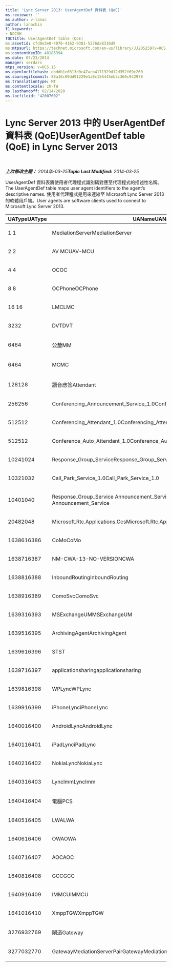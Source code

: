 ```yaml
---
title: 'Lync Server 2013: UserAgentDef 資料表 (QoE)'
ms.reviewer: ''
ms.author: v-lanac
author: lanachin
f1.keywords:
- NOCSH
TOCTitle: UserAgentDef table (QoE)
ms:assetid: cfd8e3e0-4076-4162-9381-5276da8316d9
ms:mtpsurl: https://technet.microsoft.com/en-us/library/JJ205259(v=OCS.15)
ms:contentKeyID: 48185394
ms.date: 07/23/2014
manager: serdars
mtps_version: v=OCS.15
ms.openlocfilehash: ebddb1e0313d0c47acb4171929d12d352f69c260
ms.sourcegitcommit: 88a16c09dd91229e1a8c156445eb3c360c942978
ms.translationtype: MT
ms.contentlocale: zh-TW
ms.lasthandoff: 02/14/2020
ms.locfileid: "42007602"
---
```

<div data-xmlns="http://www.w3.org/1999/xhtml">

<div class="topic" data-xmlns="http://www.w3.org/1999/xhtml" data-msxsl="urn:schemas-microsoft-com:xslt" data-cs="http://msdn.microsoft.com/">

<div data-asp="http://msdn2.microsoft.com/asp">

# <a name="useragentdef-table-qoe-in-lync-server-2013"></a><span data-ttu-id="39a51-102">Lync Server 2013 中的 UserAgentDef 資料表 (QoE)</span><span class="sxs-lookup"><span data-stu-id="39a51-102">UserAgentDef table (QoE) in Lync Server 2013</span></span>

</div>

<div id="mainSection">

<div id="mainBody">

<span> </span>

<span data-ttu-id="39a51-103">_**上次修改主題：** 2014年-03-25_</span><span class="sxs-lookup"><span data-stu-id="39a51-103">_**Topic Last Modified:** 2014-03-25_</span></span>

<span data-ttu-id="39a51-104">UserAgentDef 資料表將使用者代理程式識別碼對應至代理程式的描述性名稱。</span><span class="sxs-lookup"><span data-stu-id="39a51-104">The UserAgentDef table maps user agent identifiers to the agent’s descriptive names.</span></span> <span data-ttu-id="39a51-105">使用者代理程式是用來連線至 Microsoft Lync Server 2013 的軟體用戶端。</span><span class="sxs-lookup"><span data-stu-id="39a51-105">User agents are software clients used to connect to Microsoft Lync Server 2013.</span></span>


<table>
<colgroup>
<col style="width: 33%" />
<col style="width: 33%" />
<col style="width: 33%" />
</colgroup>
<thead>
<tr class="header">
<th><span data-ttu-id="39a51-106">UAType</span><span class="sxs-lookup"><span data-stu-id="39a51-106">UAType</span></span></th>
<th><span data-ttu-id="39a51-107">UAName</span><span class="sxs-lookup"><span data-stu-id="39a51-107">UAName</span></span></th>
<th><span data-ttu-id="39a51-108">UACategory</span><span class="sxs-lookup"><span data-stu-id="39a51-108">UACategory</span></span></th>
</tr>
</thead>
<tbody>
<tr class="odd">
<td><p><span data-ttu-id="39a51-109">1 </span><span class="sxs-lookup"><span data-stu-id="39a51-109">1</span></span></p></td>
<td><p><span data-ttu-id="39a51-110">MediationServer</span><span class="sxs-lookup"><span data-stu-id="39a51-110">MediationServer</span></span></p></td>
<td><p><span data-ttu-id="39a51-111">MediationServer</span><span class="sxs-lookup"><span data-stu-id="39a51-111">MediationServer</span></span></p></td>
</tr>
<tr class="even">
<td><p><span data-ttu-id="39a51-112">2 </span><span class="sxs-lookup"><span data-stu-id="39a51-112">2</span></span></p></td>
<td><p><span data-ttu-id="39a51-113">AV MCU</span><span class="sxs-lookup"><span data-stu-id="39a51-113">AV-MCU</span></span></p></td>
<td><p><span data-ttu-id="39a51-114">AV MCU</span><span class="sxs-lookup"><span data-stu-id="39a51-114">AV-MCU</span></span></p></td>
</tr>
<tr class="odd">
<td><p><span data-ttu-id="39a51-115">4 </span><span class="sxs-lookup"><span data-stu-id="39a51-115">4</span></span></p></td>
<td><p><span data-ttu-id="39a51-116">OC</span><span class="sxs-lookup"><span data-stu-id="39a51-116">OC</span></span></p></td>
<td><p><span data-ttu-id="39a51-117">OC</span><span class="sxs-lookup"><span data-stu-id="39a51-117">OC</span></span></p></td>
</tr>
<tr class="even">
<td><p><span data-ttu-id="39a51-118">8 </span><span class="sxs-lookup"><span data-stu-id="39a51-118">8</span></span></p></td>
<td><p><span data-ttu-id="39a51-119">OCPhone</span><span class="sxs-lookup"><span data-stu-id="39a51-119">OCPhone</span></span></p></td>
<td><p><span data-ttu-id="39a51-120">OCPhone</span><span class="sxs-lookup"><span data-stu-id="39a51-120">OCPhone</span></span></p></td>
</tr>
<tr class="odd">
<td><p><span data-ttu-id="39a51-121">16 </span><span class="sxs-lookup"><span data-stu-id="39a51-121">16</span></span></p></td>
<td><p><span data-ttu-id="39a51-122">LMC</span><span class="sxs-lookup"><span data-stu-id="39a51-122">LMC</span></span></p></td>
<td><p><span data-ttu-id="39a51-123">LMC</span><span class="sxs-lookup"><span data-stu-id="39a51-123">LMC</span></span></p></td>
</tr>
<tr class="even">
<td><p><span data-ttu-id="39a51-124">32</span><span class="sxs-lookup"><span data-stu-id="39a51-124">32</span></span></p></td>
<td><p><span data-ttu-id="39a51-125">DVT</span><span class="sxs-lookup"><span data-stu-id="39a51-125">DVT</span></span></p></td>
<td><p><span data-ttu-id="39a51-126">DVT</span><span class="sxs-lookup"><span data-stu-id="39a51-126">DVT</span></span></p></td>
</tr>
<tr class="odd">
<td><p><span data-ttu-id="39a51-127">64</span><span class="sxs-lookup"><span data-stu-id="39a51-127">64</span></span></p></td>
<td><p><span data-ttu-id="39a51-128">公釐</span><span class="sxs-lookup"><span data-stu-id="39a51-128">MM</span></span></p></td>
<td><p><span data-ttu-id="39a51-129">公釐</span><span class="sxs-lookup"><span data-stu-id="39a51-129">MM</span></span></p></td>
</tr>
<tr class="even">
<td><p><span data-ttu-id="39a51-130">64</span><span class="sxs-lookup"><span data-stu-id="39a51-130">64</span></span></p></td>
<td><p><span data-ttu-id="39a51-131">MC</span><span class="sxs-lookup"><span data-stu-id="39a51-131">MC</span></span></p></td>
<td><p><span data-ttu-id="39a51-132">公釐</span><span class="sxs-lookup"><span data-stu-id="39a51-132">MM</span></span></p></td>
</tr>
<tr class="odd">
<td><p><span data-ttu-id="39a51-133">128</span><span class="sxs-lookup"><span data-stu-id="39a51-133">128</span></span></p></td>
<td><p><span data-ttu-id="39a51-134">語音應答</span><span class="sxs-lookup"><span data-stu-id="39a51-134">Attendant</span></span></p></td>
<td><p><span data-ttu-id="39a51-135">語音應答</span><span class="sxs-lookup"><span data-stu-id="39a51-135">Attendant</span></span></p></td>
</tr>
<tr class="even">
<td><p><span data-ttu-id="39a51-136">256</span><span class="sxs-lookup"><span data-stu-id="39a51-136">256</span></span></p></td>
<td><p><span data-ttu-id="39a51-137">Conferencing_Announcement_Service_1.0</span><span class="sxs-lookup"><span data-stu-id="39a51-137">Conferencing_Announcement_Service_1.0</span></span></p></td>
<td><p><span data-ttu-id="39a51-138">CAS</span><span class="sxs-lookup"><span data-stu-id="39a51-138">CAS</span></span></p></td>
</tr>
<tr class="odd">
<td><p><span data-ttu-id="39a51-139">512</span><span class="sxs-lookup"><span data-stu-id="39a51-139">512</span></span></p></td>
<td><p><span data-ttu-id="39a51-140">Conferencing_Attendant_1.0</span><span class="sxs-lookup"><span data-stu-id="39a51-140">Conferencing_Attendant_1.0</span></span></p></td>
<td><p><span data-ttu-id="39a51-141">CAA</span><span class="sxs-lookup"><span data-stu-id="39a51-141">CAA</span></span></p></td>
</tr>
<tr class="even">
<td><p><span data-ttu-id="39a51-142">512</span><span class="sxs-lookup"><span data-stu-id="39a51-142">512</span></span></p></td>
<td><p><span data-ttu-id="39a51-143">Conference_Auto_Attendant_1.0</span><span class="sxs-lookup"><span data-stu-id="39a51-143">Conference_Auto_Attendant_1.0</span></span></p></td>
<td><p><span data-ttu-id="39a51-144">CAA</span><span class="sxs-lookup"><span data-stu-id="39a51-144">CAA</span></span></p></td>
</tr>
<tr class="odd">
<td><p><span data-ttu-id="39a51-145">1024</span><span class="sxs-lookup"><span data-stu-id="39a51-145">1024</span></span></p></td>
<td><p><span data-ttu-id="39a51-146">Response_Group_Service</span><span class="sxs-lookup"><span data-stu-id="39a51-146">Response_Group_Service</span></span></p></td>
<td><p><span data-ttu-id="39a51-147">RGS</span><span class="sxs-lookup"><span data-stu-id="39a51-147">RGS</span></span></p></td>
</tr>
<tr class="even">
<td><p><span data-ttu-id="39a51-148">1032</span><span class="sxs-lookup"><span data-stu-id="39a51-148">1032</span></span></p></td>
<td><p><span data-ttu-id="39a51-149">Call_Park_Service_1.0</span><span class="sxs-lookup"><span data-stu-id="39a51-149">Call_Park_Service_1.0</span></span></p></td>
<td><p><span data-ttu-id="39a51-150">CPS</span><span class="sxs-lookup"><span data-stu-id="39a51-150">CPS</span></span></p></td>
</tr>
<tr class="odd">
<td><p><span data-ttu-id="39a51-151">1040</span><span class="sxs-lookup"><span data-stu-id="39a51-151">1040</span></span></p></td>
<td><p><span data-ttu-id="39a51-152">Response_Group_Service Announcement_Service</span><span class="sxs-lookup"><span data-stu-id="39a51-152">Response_Group_Service Announcement_Service</span></span></p></td>
<td><p><span data-ttu-id="39a51-153">AS</span><span class="sxs-lookup"><span data-stu-id="39a51-153">AS</span></span></p></td>
</tr>
<tr class="even">
<td><p><span data-ttu-id="39a51-154">2048</span><span class="sxs-lookup"><span data-stu-id="39a51-154">2048</span></span></p></td>
<td><p><span data-ttu-id="39a51-155">Microsoft.Rtc.Applications.Ccs</span><span class="sxs-lookup"><span data-stu-id="39a51-155">Microsoft.Rtc.Applications.Ccs</span></span></p></td>
<td><p><span data-ttu-id="39a51-156">CCS</span><span class="sxs-lookup"><span data-stu-id="39a51-156">CCS</span></span></p></td>
</tr>
<tr class="odd">
<td><p><span data-ttu-id="39a51-157">16386</span><span class="sxs-lookup"><span data-stu-id="39a51-157">16386</span></span></p></td>
<td><p><span data-ttu-id="39a51-158">CoMo</span><span class="sxs-lookup"><span data-stu-id="39a51-158">CoMo</span></span></p></td>
<td><p><span data-ttu-id="39a51-159">CoMo</span><span class="sxs-lookup"><span data-stu-id="39a51-159">CoMo</span></span></p></td>
</tr>
<tr class="even">
<td><p><span data-ttu-id="39a51-160">16387</span><span class="sxs-lookup"><span data-stu-id="39a51-160">16387</span></span></p></td>
<td><p><span data-ttu-id="39a51-161">NM-CWA-13-NO-VERSION</span><span class="sxs-lookup"><span data-stu-id="39a51-161">CWA</span></span></p></td>
<td><p><span data-ttu-id="39a51-162">NM-CWA-13-NO-VERSION</span><span class="sxs-lookup"><span data-stu-id="39a51-162">CWA</span></span></p></td>
</tr>
<tr class="odd">
<td><p><span data-ttu-id="39a51-163">16388</span><span class="sxs-lookup"><span data-stu-id="39a51-163">16388</span></span></p></td>
<td><p><span data-ttu-id="39a51-164">InboundRouting</span><span class="sxs-lookup"><span data-stu-id="39a51-164">InboundRouting</span></span></p></td>
<td><p><span data-ttu-id="39a51-165">InboundRouting</span><span class="sxs-lookup"><span data-stu-id="39a51-165">InboundRouting</span></span></p></td>
</tr>
<tr class="even">
<td><p><span data-ttu-id="39a51-166">16389</span><span class="sxs-lookup"><span data-stu-id="39a51-166">16389</span></span></p></td>
<td><p><span data-ttu-id="39a51-167">ComoSvc</span><span class="sxs-lookup"><span data-stu-id="39a51-167">ComoSvc</span></span></p></td>
<td><p><span data-ttu-id="39a51-168">ComoSvc</span><span class="sxs-lookup"><span data-stu-id="39a51-168">ComoSvc</span></span></p></td>
</tr>
<tr class="odd">
<td><p><span data-ttu-id="39a51-169">16393</span><span class="sxs-lookup"><span data-stu-id="39a51-169">16393</span></span></p></td>
<td><p><span data-ttu-id="39a51-170">MSExchangeUM</span><span class="sxs-lookup"><span data-stu-id="39a51-170">MSExchangeUM</span></span></p></td>
<td><p><span data-ttu-id="39a51-171">ExUM</span><span class="sxs-lookup"><span data-stu-id="39a51-171">ExUM</span></span></p></td>
</tr>
<tr class="even">
<td><p><span data-ttu-id="39a51-172">16395</span><span class="sxs-lookup"><span data-stu-id="39a51-172">16395</span></span></p></td>
<td><p><span data-ttu-id="39a51-173">ArchivingAgent</span><span class="sxs-lookup"><span data-stu-id="39a51-173">ArchivingAgent</span></span></p></td>
<td><p><span data-ttu-id="39a51-174">ARCHAGENT</span><span class="sxs-lookup"><span data-stu-id="39a51-174">ARCHAGENT</span></span></p></td>
</tr>
<tr class="odd">
<td><p><span data-ttu-id="39a51-175">16396</span><span class="sxs-lookup"><span data-stu-id="39a51-175">16396</span></span></p></td>
<td><p><span data-ttu-id="39a51-176">ST</span><span class="sxs-lookup"><span data-stu-id="39a51-176">ST</span></span></p></td>
<td><p><span data-ttu-id="39a51-177">ST</span><span class="sxs-lookup"><span data-stu-id="39a51-177">ST</span></span></p></td>
</tr>
<tr class="even">
<td><p><span data-ttu-id="39a51-178">16397</span><span class="sxs-lookup"><span data-stu-id="39a51-178">16397</span></span></p></td>
<td><p><span data-ttu-id="39a51-179">applicationsharing</span><span class="sxs-lookup"><span data-stu-id="39a51-179">applicationsharing</span></span></p></td>
<td><p><span data-ttu-id="39a51-180">ASMCU</span><span class="sxs-lookup"><span data-stu-id="39a51-180">ASMCU</span></span></p></td>
</tr>
<tr class="odd">
<td><p><span data-ttu-id="39a51-181">16398</span><span class="sxs-lookup"><span data-stu-id="39a51-181">16398</span></span></p></td>
<td><p><span data-ttu-id="39a51-182">WPLync</span><span class="sxs-lookup"><span data-stu-id="39a51-182">WPLync</span></span></p></td>
<td><p><span data-ttu-id="39a51-183">WPLync</span><span class="sxs-lookup"><span data-stu-id="39a51-183">WPLync</span></span></p></td>
</tr>
<tr class="even">
<td><p><span data-ttu-id="39a51-184">16399</span><span class="sxs-lookup"><span data-stu-id="39a51-184">16399</span></span></p></td>
<td><p><span data-ttu-id="39a51-185">iPhoneLync</span><span class="sxs-lookup"><span data-stu-id="39a51-185">iPhoneLync</span></span></p></td>
<td><p><span data-ttu-id="39a51-186">iPhoneLync</span><span class="sxs-lookup"><span data-stu-id="39a51-186">iPhoneLync</span></span></p></td>
</tr>
<tr class="odd">
<td><p><span data-ttu-id="39a51-187">16400</span><span class="sxs-lookup"><span data-stu-id="39a51-187">16400</span></span></p></td>
<td><p><span data-ttu-id="39a51-188">AndroidLync</span><span class="sxs-lookup"><span data-stu-id="39a51-188">AndroidLync</span></span></p></td>
<td><p><span data-ttu-id="39a51-189">AndroidLync</span><span class="sxs-lookup"><span data-stu-id="39a51-189">AndroidLync</span></span></p></td>
</tr>
<tr class="even">
<td><p><span data-ttu-id="39a51-190">16401</span><span class="sxs-lookup"><span data-stu-id="39a51-190">16401</span></span></p></td>
<td><p><span data-ttu-id="39a51-191">iPadLync</span><span class="sxs-lookup"><span data-stu-id="39a51-191">iPadLync</span></span></p></td>
<td><p><span data-ttu-id="39a51-192">iPadLync</span><span class="sxs-lookup"><span data-stu-id="39a51-192">iPadLync</span></span></p></td>
</tr>
<tr class="odd">
<td><p><span data-ttu-id="39a51-193">16402</span><span class="sxs-lookup"><span data-stu-id="39a51-193">16402</span></span></p></td>
<td><p><span data-ttu-id="39a51-194">NokiaLync</span><span class="sxs-lookup"><span data-stu-id="39a51-194">NokiaLync</span></span></p></td>
<td><p><span data-ttu-id="39a51-195">NokiaLync</span><span class="sxs-lookup"><span data-stu-id="39a51-195">NokiaLync</span></span></p></td>
</tr>
<tr class="even">
<td><p><span data-ttu-id="39a51-196">16403</span><span class="sxs-lookup"><span data-stu-id="39a51-196">16403</span></span></p></td>
<td><p><span data-ttu-id="39a51-197">LyncImm</span><span class="sxs-lookup"><span data-stu-id="39a51-197">LyncImm</span></span></p></td>
<td><p><span data-ttu-id="39a51-198">LyncImm</span><span class="sxs-lookup"><span data-stu-id="39a51-198">LyncImm</span></span></p></td>
</tr>
<tr class="odd">
<td><p><span data-ttu-id="39a51-199">16404</span><span class="sxs-lookup"><span data-stu-id="39a51-199">16404</span></span></p></td>
<td><p><span data-ttu-id="39a51-200">電腦</span><span class="sxs-lookup"><span data-stu-id="39a51-200">PCS</span></span></p></td>
<td><p><span data-ttu-id="39a51-201">電腦</span><span class="sxs-lookup"><span data-stu-id="39a51-201">PCS</span></span></p></td>
</tr>
<tr class="even">
<td><p><span data-ttu-id="39a51-202">16405</span><span class="sxs-lookup"><span data-stu-id="39a51-202">16405</span></span></p></td>
<td><p><span data-ttu-id="39a51-203">LWA</span><span class="sxs-lookup"><span data-stu-id="39a51-203">LWA</span></span></p></td>
<td><p><span data-ttu-id="39a51-204">LWA</span><span class="sxs-lookup"><span data-stu-id="39a51-204">LWA</span></span></p></td>
</tr>
<tr class="odd">
<td><p><span data-ttu-id="39a51-205">16406</span><span class="sxs-lookup"><span data-stu-id="39a51-205">16406</span></span></p></td>
<td><p><span data-ttu-id="39a51-206">OWA</span><span class="sxs-lookup"><span data-stu-id="39a51-206">OWA</span></span></p></td>
<td><p><span data-ttu-id="39a51-207">OWA</span><span class="sxs-lookup"><span data-stu-id="39a51-207">OWA</span></span></p></td>
</tr>
<tr class="even">
<td><p><span data-ttu-id="39a51-208">16407</span><span class="sxs-lookup"><span data-stu-id="39a51-208">16407</span></span></p></td>
<td><p><span data-ttu-id="39a51-209">AOC</span><span class="sxs-lookup"><span data-stu-id="39a51-209">AOC</span></span></p></td>
<td><p><span data-ttu-id="39a51-210">AOC</span><span class="sxs-lookup"><span data-stu-id="39a51-210">AOC</span></span></p></td>
</tr>
<tr class="odd">
<td><p><span data-ttu-id="39a51-211">16408</span><span class="sxs-lookup"><span data-stu-id="39a51-211">16408</span></span></p></td>
<td><p><span data-ttu-id="39a51-212">GCC</span><span class="sxs-lookup"><span data-stu-id="39a51-212">GCC</span></span></p></td>
<td><p><span data-ttu-id="39a51-213">GCC</span><span class="sxs-lookup"><span data-stu-id="39a51-213">GCC</span></span></p></td>
</tr>
<tr class="even">
<td><p><span data-ttu-id="39a51-214">16409</span><span class="sxs-lookup"><span data-stu-id="39a51-214">16409</span></span></p></td>
<td><p><span data-ttu-id="39a51-215">IMMCU</span><span class="sxs-lookup"><span data-stu-id="39a51-215">IMMCU</span></span></p></td>
<td><p><span data-ttu-id="39a51-216">IMMCU</span><span class="sxs-lookup"><span data-stu-id="39a51-216">IMMCU</span></span></p></td>
</tr>
<tr class="odd">
<td><p><span data-ttu-id="39a51-217">16410</span><span class="sxs-lookup"><span data-stu-id="39a51-217">16410</span></span></p></td>
<td><p><span data-ttu-id="39a51-218">XmppTGW</span><span class="sxs-lookup"><span data-stu-id="39a51-218">XmppTGW</span></span></p></td>
<td><p><span data-ttu-id="39a51-219">XmppGateway</span><span class="sxs-lookup"><span data-stu-id="39a51-219">XmppGateway</span></span></p></td>
</tr>
<tr class="even">
<td><p><span data-ttu-id="39a51-220">32769</span><span class="sxs-lookup"><span data-stu-id="39a51-220">32769</span></span></p></td>
<td><p><span data-ttu-id="39a51-221">閘道</span><span class="sxs-lookup"><span data-stu-id="39a51-221">Gateway</span></span></p></td>
<td><p><span data-ttu-id="39a51-222">閘道</span><span class="sxs-lookup"><span data-stu-id="39a51-222">Gateway</span></span></p></td>
</tr>
<tr class="odd">
<td><p><span data-ttu-id="39a51-223">32770</span><span class="sxs-lookup"><span data-stu-id="39a51-223">32770</span></span></p></td>
<td><p><span data-ttu-id="39a51-224">GatewayMediationServerPair</span><span class="sxs-lookup"><span data-stu-id="39a51-224">GatewayMediationServerPair</span></span></p></td>
<td><p><span data-ttu-id="39a51-225">GatewayMediationServerPair</span><span class="sxs-lookup"><span data-stu-id="39a51-225">GatewayMediationServerPair</span></span></p></td>
</tr>
</tbody>
</table>


</div>

<span> </span>

</div>

</div>

</div>

